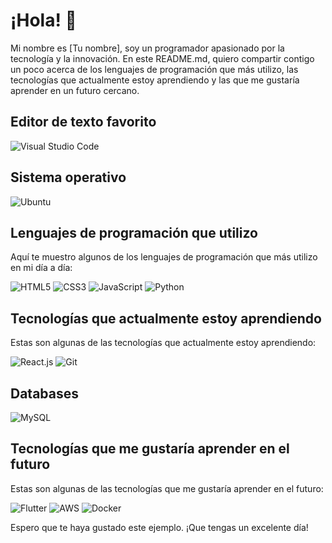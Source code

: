 # ¡Hola! 👋

Mi nombre es [Tu nombre], soy un programador apasionado por la tecnología y la innovación. En este README.md, quiero compartir contigo un poco acerca de los lenguajes de programación que más utilizo, las tecnologías que actualmente estoy aprendiendo y las que me gustaría aprender en un futuro cercano. 

## Editor de texto favorito
![Visual Studio Code](https://img.shields.io/badge/-Visual%20Studio%20Code-007ACC?style=flat-square&logo=visual-studio-code&logoColor=white)
## Sistema operativo
![Ubuntu](https://img.shields.io/badge/-Ubuntu-E95420?style=flat-square&logo=ubuntu&logoColor=white)
## Lenguajes de programación que utilizo

Aquí te muestro algunos de los lenguajes de programación que más utilizo en mi día a día:

![HTML5](https://img.shields.io/badge/-HTML5-E34F26?style=flat&logo=html5&logoColor=white)
![CSS3](https://img.shields.io/badge/-CSS3-1572B6?style=flat&logo=css3)
![JavaScript](https://img.shields.io/badge/-JavaScript-black?style=flat&logo=javascript)
![Python](https://img.shields.io/badge/-Python-black?style=flat&logo=python&logoColor=white)

## Tecnologías que actualmente estoy aprendiendo

Estas son algunas de las tecnologías que actualmente estoy aprendiendo:

![React.js](https://img.shields.io/badge/-React.js-61DAFB?style=flat-square&logo=react&logoColor=white)
![Git](https://img.shields.io/badge/-Git-F05032?style=flat-square&logo=git&logoColor=white)

## Databases
![MySQL](https://img.shields.io/badge/-MySQL-4479A1?style=flat-square&logo=mysql&logoColor=white)


## Tecnologías que me gustaría aprender en el futuro

Estas son algunas de las tecnologías que me gustaría aprender en el futuro:

![Flutter](https://img.shields.io/badge/-Flutter-02569B?style=flat&logo=flutter&logoColor=white)
![AWS](https://img.shields.io/badge/-Amazon%20Web%20Services-232F3E?style=flat&logo=amazon-aws)
![Docker](https://img.shields.io/badge/-Docker-2496ED?style=flat-square&logo=docker&logoColor=white)


Espero que te haya gustado este ejemplo. ¡Que tengas un excelente día!

<!--
**misterio562/misterio562** is a ✨ _special_ ✨ repository because its `README.md` (this file) appears on your GitHub profile.

Here are some ideas to get you started:

- 🔭 I’m currently working on ...
- 🌱 I’m currently learning ...
- 👯 I’m looking to collaborate on ...
- 🤔 I’m looking for help with ...
- 💬 Ask me about ...
- 📫 How to reach me: ...
- 😄 Pronouns: ...
- ⚡ Fun fact: ...
-->
